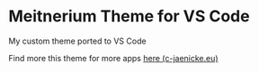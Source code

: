 # Meitnerium Theme for VS Code

My custom theme ported to VS Code

Find more this theme for more apps [here (c-jaenicke.eu)](https://c-jaenicke.eu/technology/2021/04/27/Meitnerium-Theme/)